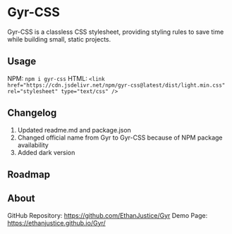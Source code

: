 # Gyr-CSS

Gyr-CSS is a classless CSS stylesheet, providing styling rules to save time while building small, static projects.

## Usage
NPM:
 ```npm i gyr-css```
HTML:
 ```<link href="https://cdn.jsdelivr.net/npm/gyr-css@latest/dist/light.min.css" rel="stylesheet" type="text/css" />```

## Changelog
1. Updated readme.md and package.json
2. Changed official name from Gyr to Gyr-CSS because of NPM package availability
3. Added dark version

## Roadmap


## About
GitHub Repository: https://github.com/EthanJustice/Gyr
Demo Page: https://ethanjustice.github.io/Gyr/
